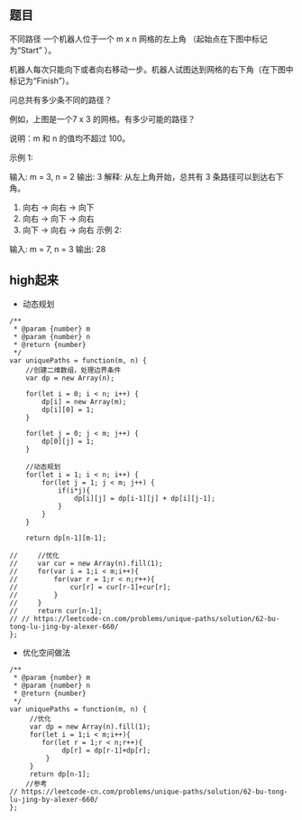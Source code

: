 
## 题目
不同路径
一个机器人位于一个 m x n 网格的左上角 （起始点在下图中标记为“Start” ）。

机器人每次只能向下或者向右移动一步。机器人试图达到网格的右下角（在下图中标记为“Finish”）。

问总共有多少条不同的路径？



例如，上图是一个7 x 3 的网格。有多少可能的路径？

说明：m 和 n 的值均不超过 100。

示例 1:

输入: m = 3, n = 2
输出: 3
解释:
从左上角开始，总共有 3 条路径可以到达右下角。
1. 向右 -> 向右 -> 向下
2. 向右 -> 向下 -> 向右
3. 向下 -> 向右 -> 向右
示例 2:

输入: m = 7, n = 3
输出: 28

## high起来
- 动态规划
```
/**
 * @param {number} m
 * @param {number} n
 * @return {number}
 */
var uniquePaths = function(m, n) {
    //创建二维数组，处理边界条件
    var dp = new Array(n);
    
    for(let i = 0; i < n; i++) {
        dp[i] = new Array(m);
        dp[i][0] = 1;
    }
    
    for(let j = 0; j < m; j++) {
        dp[0][j] = 1;
    }
    
    //动态规划
    for(let i = 1; i < n; i++) {
        for(let j = 1; j < m; j++) {
            if(i*j){
                dp[i][j] = dp[i-1][j] + dp[i][j-1];
            }
        }
    }
    
    return dp[n-1][m-1];

//     //优化
//     var cur = new Array(n).fill(1);
//     for(var i = 1;i < m;i++){
//         for(var r = 1;r < n;r++){
//             cur[r] = cur[r-1]+cur[r];
//         }
//     }
//     return cur[n-1];
// // https://leetcode-cn.com/problems/unique-paths/solution/62-bu-tong-lu-jing-by-alexer-660/
};
```

- 优化空间做法

```
/**
 * @param {number} m
 * @param {number} n
 * @return {number}
 */
var uniquePaths = function(m, n) {
     //优化
     var dp = new Array(n).fill(1);
     for(let i = 1;i < m;i++){
        for(let r = 1;r < n;r++){
             dp[r] = dp[r-1]+dp[r];
         }
     }
     return dp[n-1];
    //参考
// https://leetcode-cn.com/problems/unique-paths/solution/62-bu-tong-lu-jing-by-alexer-660/
};
```